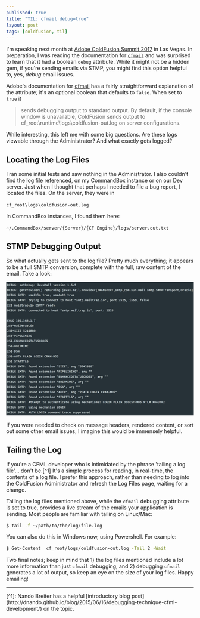 ```yaml
---
published: true
title: "TIL: cfmail debug=true"
layout: post
tags: [coldfusion, til]
---
```

I'm speaking next month at [Adobe ColdFusion Summit 2017](https://cfsummit.adobeevents.com/) in Las Vegas. In preparation, I was reading the documentation for [`cfmail`](https://cfdocs.org/cfmail) and was surprised to learn that it had a boolean `debug` attribute. While it might not be a hidden gem, if you're sending emails via STMP, you might find this option helpful to, yes, *debug* email issues.
<!--more-->

Adobe's documentation for [cfmail](https://helpx.adobe.com/coldfusion/cfml-reference/coldfusion-tags/tags-m-o/cfmail.html) has a fairly straightforward explanation of the attribute; it's an optional boolean that defaults to `false`. When set to `true` it

> sends debugging output to standard output. By default, if the console window is unavailable, ColdFusion sends output to cf_root\runtime\logs\coldfusion-out.log on server configurations.

While interesting, this left me with some big questions. Are these logs viewable through the Administrator? And what exactly gets logged?

## Locating the Log Files
I ran some initial tests and saw nothing in the Administrator. I also couldn't find the log file referenced, on my CommandBox instance or on our Dev server. Just when I thought that perhaps I needed to file a bug report, I located the files. On the server, they were in

`cf_root\logs\coldfusion-out.log`

In CommandBox instances, I found them here:

`~/.CommandBox/server/{Server}/{CF Engine}/logs/server.out.txt`

## STMP Debugging Output

So what actually gets sent to the log file? Pretty much everything; it appears to be a full SMTP conversion, complete with the full, raw content of the email. Take a look:

![cfmail smtp debugging conversation](/public/assets/images/cfmail-smtp-debugging-conversation.png)

If you were needed to check on message headers, rendered content, or sort out some other email issues, I imagine this would be immensely helpful.

## Tailing the Log

If you're a CFML developer who is intimidated by the phrase 'tailing a log file'... don't be.[^1] It's a simple process for reading, in real-time, the contents of a log file. I prefer this approach, rather than needing to log into the ColdFusion Administrator and refresh the Log Files page, waiting for a change.

Tailing the log files mentioned above, while the `cfmail` debugging attribute is set to true, provides a live stream of the emails your application is sending. Most people are familiar with tailing on Linux/Mac:

```zsh
$ tail -f ~/path/to/the/log/file.log
```

You can also do this in Windows now, using Powershell. For example:

```zsh
$ Get-Content  cf_root/logs/coldfusion-out.log -Tail 2 -Wait
```

Two final notes; keep in mind that  1) the log files mentioned include a lot more information than just `cfmail` debugging, and 2) debugging `cfmail` generates a lot of output, so keep an eye on the size of your log files. Happy emailing!
<hr>
[^1]: Nando Breiter has a helpful [introductory blog post](http://dnando.github.io/blog/2015/06/16/debugging-technique-cfml-development/) on the topic.



